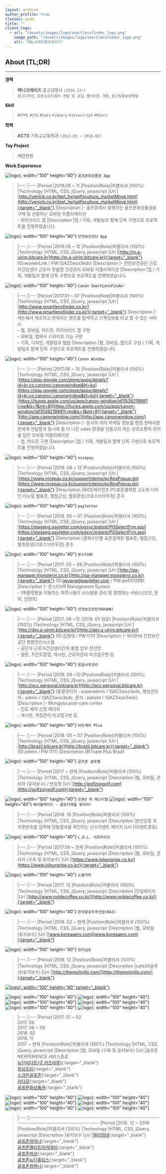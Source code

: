 ```yaml
---
layout: archive
author_profile: true
classes: wide
title: ""
client-logo:
  - url: "/assets/images/logo/smartlensfinder_logo.png"
    image_path: "/assets/images/logo/smartlensfinder_logo.png"
    alt: "캐논스마트렌즈파인더"
---
```


## About (TL;DR)
---

<i class="fa fa-briefcase fa-1x"></i> **경력**
>  **베니크레비즈** 광고대행사 `(2016.12~)`  
      `광고디자인`, `응용소프트웨어 개발 및 공급`, `웹사이트 개발`, `광고및홍보대행업`

<i class="fa fa-moon fa-1x"></i> **Skill**   
> `#HTML` `#CSS` `#Sass` `#jQuery` `#Javascript` `#React`

<i class="fa fa-graduation-cap fa-1x"></i> **학력**   
> **ACTS** 기독교교육학과 `(2012.03 ~ 2016.02)`  

<i class="fa fa-moon fa-1x"></i> **Toy Project**
> 계란한판

<i class="fa fa-briefcase fa-1x"></i> **Work Experience**

![logo](/assets/images/logo/golfncultureApp_logo.png){: width="100" height="40"} `골프문화상품권 App`
>|---:          |:---
|Period        |2019.08 ~ 11
|Position(Role)|퍼블리셔 (100%)
|Technology    |HTML, CSS, jQuery, javascript
|Url           |[http://venicb.co.kr/test_hy/golfnculture_marketMove.html](http://venicb.co.kr/test_hy/golfnculture_marketMove.html){:target="_blank"}
|Description   |- 골프존에서 발행하는 골프문화상품권을 구매 및 선물하는 모바일 어플리케이션<br/>- 하이브리드 앱
|Description   |앱 / 기획, 개발팀과 함께 단독 구현으로 프로젝트를 진행하였습니다.

![logo](/assets/images/logo/koshaApp_logo.png){: width="100" height="40"} `안전보건공단 App`
>|---:          |:---
|Period        |2019.08 ~ 12
|Position(Role)|퍼블리셔 (100%)
|Technology    |HTML, CSS, jQuery, javascript
|Url           |[http://m.a-ulrim.bitcare.kr](http://m.a-ulrim.bitcare.kr){:target="_blank"} (ID:workerLink / PW:!QAZ2wsx3edc)
|Description   |- 안전보건공단 근로자건강센터 근로자 맞춤형 건강관리 모바일 어플리케이션
|Description   |앱 / 기획, 개발팀과 함께 단독 구현으로 프로젝트를 진행하였습니다.

![logo](/assets/images/logo/smartlensfinder_logo.png){: width="100" height="40"} `Canon SmartLensFinder`
>|---:          |:---
|Period        |2017.01 ~ 07
|Position(Role)|퍼블리셔 (100%)                                                                         
|Technology    |HTML, CSS, jQuery, javascript
|Url           |[http://www.smartlensfinder.co.kr/](http://www.smartlensfinder.co.kr/){:target="_blank"}
|Description   |- 캐논에서 제조하고 판매되는 렌즈를 탐색하고 스펙정보를 비교 할 수 있는 서비스<br/>- 웹, 모바일, 어드민, 하이브리드 앱 구현<br/>- 모바일, 앱에서 스와이프 기능 구현<br/>- 기획, 디자인, 개발팀과 협업
|Description   |웹, 모바일, 앱으로 구성 / 기획, 개발팀과 함께 단독 구현으로 프로젝트를 진행하였습니다.

![logo](/assets/images/logo/canonwindow_logo.png){: width="100" height="40"} `Canon Window`
>|---:          |:---
|Period        |2017.06 ~ 10
|Position(Role)|퍼블리셔 (100%)
|Technology    |HTML, CSS, jQuery, javascript
|Url           |[https://play.google.com/store/apps/details?id=kr.co.canonci.canonwindow&hl=ko](https://play.google.com/store/apps/details?id=kr.co.canonci.canonwindow&hl=ko){:target="_blank"}  [https://itunes.apple.com/us/app/canon-window/id1153921989?l=ko&ls=1&mt=8](https://itunes.apple.com/us/app/canon-window/id1153921989?l=ko&ls=1&mt=8){:target="_blank"}  [http://app.canonwindow.com/](http://app.canonwindow.com/){:target="_blank"}
|Description   |- 본사의 여러 마케팅 정보를 현장 판매사원분에게 전달함과 동시에 좀 더 나은 sales 환경을 만들고자 하는 상호소통의 의미를 담은 모바일 어플리케이션<br/>- 앱, 어드민 구현
|Description   |앱 / 기획, 개발팀과 함께 단독 구현으로 프로젝트를 진행하였습니다. 

![logo](/assets/images/logo/nicepay_logo.png){: width="100" height="40"} `nicepay`
>|---:          |:---
|Period        |2018. 08 ~ 12
|Position(Role)|퍼블리셔 (100%)
|Technology    |HTML, CSS, jQuery, javascript
|Url           |[https://www.nicepay.co.kr/support/demo/pcReqPopup.do](https://www.nicepay.co.kr/support/demo/pcReqPopup.do){:target="_blank"}
|Description   |NICE페이먼츠 PC표준결제창 고도화 디자인 리뉴얼  웹표준, 웹접근성, 웹호환성(크로스브라우징) 준수

![logo](/assets/images/logo/payletter_logo.png){: width="100" height="40"} `payletter`
>|---:          |:---
|Period        |2018. 05 ~ 07
|Position(Role)|퍼블리셔 (100%)
|Technology    |HTML, CSS, jQuery, javascript
|Url           |[https://stagepg.payletter.com/pgsvc/pgtest/PGSelectFrm.asp](https://stagepg.payletter.com/pgsvc/pgtest/PGSelectFrm.asp){:target="_blank"}
|Description   |결제수단별 표준결제창  웹표준, 웹접근성, 웹호환성(크로스브라우징) 준수

![logo](/assets/images/logo/monstervr_logo.png){: width="100" height="40"} `몬스터VR`
>|---:          |:---
|Period        |2017. 03 ~ 08
|Position(Role)|퍼블리셔 (100%)
|Technology    |HTML, CSS, jQuery, javascript
|Url           |[http://qa-manager.monstervr.co.kr](http://qa-manager.monstervr.co.kr){:target="_blank"}  (ID:jwyang@payletter.com / PW:qwER12#$)
|Description   |- 몬스터VR Management System<br/>- VR플랫폼을 이용하는 파트너들이 시스템을 관리 및 경영하는 서비스(코인, 문의, 컨텐츠)

![logo](/assets/images/logo/kosha_logo.png){: width="100" height="40"} `안전보건공단(KOSHA)`
>|---:          |:---
|Period        |2017. 09 ~12 (2018. 05 완료)
|Position(Role)|퍼블리셔 (100%)
|Technology    |HTML, CSS, jQuery, javascript
|Url           |[http://dev.a-ulrim.bitcare.kr/](http://dev.a-ulrim.bitcare.kr/){:target="_blank"}  (ID:김형재 / PW:1111)
|Description   |- KOSHA 안전보건공단 통합전산시스템<br/>- 공단과 근로자건강센터간의 통합 업무 전산망<br/>- 설문, 프린트팝업, 게시판, 근로자관리 마크업구현 등

![logo](/assets/images/logo/mongolia_logo.png){: width="100" height="40"} `몽골사후관리`
>|---:          |:---
|Period        |2019. 09 ~10
|Position(Role)|퍼블리셔 (100%)
|Technology    |HTML, CSS, jQuery, javascript
|Url           |[http://pcc.personal.bitcare.kr](http://pcc.personal.bitcare.kr){:target="_blank"}  (총괄관리자 : superadmin / !QAZ2wsx3edc, 병원관리자 : admin / !QAZ2wsx3edc, 환자 : patient /  !QAZ2wsx3edc)
|Description   |- Mongolia post-care center<br/>-  진료 예약 신청 페이지<br/>- 게시판,  계정관리 마크업구현 등

![logo](/assets/images/logo/bitcarePlus_logo.png){: width="100" height="40"} `비트케어 Plus`
>|---:          |:---
|Period        |2018. 05 ~ 07
|Position(Role)|퍼블리셔 (100%)
|Technology    |HTML, CSS, jQuery, javascript
|Url           |[http://brazil.bitcare.kr](http://brazil.bitcare.kr){:target="_blank"}  (ID:admin / PW:1111)
|Description   |BITcare Plus Brazil

![logo](/assets/images/logo/golfzonglobal_logo.png){: width="100" height="40"} `골프존 글로벌`
>|---:          |:---
|Period        |2017 ~ 현재
|Position(Role)|퍼블리셔 (100%)
|Technology    |HTML, CSS, jQuery, javascript
|Description   |웹, 모바일, 관리자 (유지보수) / 반응형
|Url           |[http://golfzongolf.com](http://golfzongolf.com){:target="_blank"}

![logo](/assets/images/logo/tobot_logo.png){: width="100" height="40"} `또봇V 빅 페스티벌` ![logo](/assets/images/logo/bbb_logo.png){: width="100" height="40"} `베이블레이드 - 골든티켓을 찾아라!`
>|---:          |:---
|Period        |2018. 10
|Position(Role)|퍼블리셔 (100%)
|Technology    |HTML, CSS, jQuery, javascript
|Description   |본인인증 후 쿠폰번호를 입력해 당첨결과를 확인하는 난수이벤트 페이지
|Url           |(이벤트종료)

![logo](/assets/images/logo/lol_logo.png){: width="100" height="40"} `L.O.L. 서프라이즈`
>|---:          |:---
|Period        |2017.09 ~ 현재
|Position(Role)|퍼블리셔 (100%)
|Technology    |HTML, CSS, jQuery, javascript
|Description   |웹, 모바일, 관리자 (구축 및 유지보수)
|Url           |[https://www.lolsurprise.co.kr/](https://www.lolsurprise.co.kr/){:target="_blank"}

![logo](/assets/images/logo/noble_logo.png){: width="100" height="40"} `노블커피`
>|---:          |:---
|Period        |2017. 12
|Position(Role)|퍼블리셔 (100%)
|Technology    |HTML, CSS, jQuery, javascript
|Description   |단일페이지
|Url           |[http://www.noblecoffee.co.kr/](http://www.noblecoffee.co.kr/){:target="_blank"}

![logo](/assets/images/logo/kai_logo.png){: width="100" height="40"} `한국항공우주산업(KAI)`
>|---:          |:---
|Period        |2018. 02 ~ 현재
|Position(Role)|퍼블리셔 (100%)
|Technology    |HTML, CSS, jQuery, javascript
|Description   |웹, 모바일 (유지보수)
|Url           |[www.koreaaero.com](www.koreaaero.com){:target="_blank"}

![logo](/assets/images/logo/molinillo_logo_web.png){: width="100" height="40"} `모리닐로`
>|---:          |:---
|Period        |2018. 12
|Position(Role)|퍼블리셔 (100%)
|Technology    |HTML, CSS, jQuery, javascript
|Description   |cafe24솔루션(유지보수)
|Url           |[http://themolinillo.com/](http://themolinillo.com/){:target="_blank"}

[![logo](/assets/images/logo/newdinmedart_logo.png){: width="100" height="40" target="_blank"}](http://www.newdinmedart.com/"뉴딘미다트")

![logo](/assets/images/logo/nexperience_logo.png){: width="100" height="40"} ![logo](/assets/images/logo/newdinmedart_logo.png){: width="100" height="40"} ![logo](/assets/images/logo/fishinfjoy_logo.png){: width="100" height="40"} ![logo](/assets/images/logo/screenGlofzon_logo.png){: width="100" height="40"} ![logo](/assets/images/logo/kidamo_logo.png){: width="100" height="40"} ![logo](/assets/images/logo/golfnculture_logo.png){: width="100" height="40"}
>|---:          |:---
|Period        |2017. 01 ~ 02<br>2017. 06<br>2017. 08 ~ 09<br>2018. 02<br>2018. 11<br>2017 ~ 현재
|Position(Role)|퍼블리셔 (100%)
|Technology    |HTML, CSS, jQuery, javascript
|Description   |웹, 모바일 (구축 및 유지보수)
|Url           |골프존 NEXPERIENCE 서비스종료<br/>[뉴딘미다트(구.키즈마루)](http://www.newdinmedart.com/){:target="_blank"}<br>[피싱조이](http://www.thefishingjoy.com/){:target="_blank"}<br>[스크린골프존](http://tv.golfzon.com/){:target="_blank"}<br>[키다모](http://www.kidamo.co.kr/){:target="_blank"}<br>[골프문화상품권](http://www.golfnculture.com/){:target="_blank"}

![logo](/assets/images/logo/sealy_logo.png){: width="100" height="40"} ![logo](/assets/images/logo/golfzonchina_logo.png){: width="100" height="40"} ![logo](/assets/images/logo/golfzonliteacademy_logo.png){: width="100" height="40"} ![logo](/assets/images/logo/golfzonpark_logo.png){: width="100" height="40"} ![logo](/assets/images/logo/golfzonnewdin_logo.png){: width="100" height="40"} ![logo](/assets/images/logo/golfzoncompany_logo.png){: width="100" height="40"}
>|---:          |:----------------------------------------------------------------------------------------------------------
|Period        |2016. 12 ~ 2019
|Position(Role)|퍼블리셔 (100%)
|Technology    |HTML, CSS, jQuery, javascript
|Description   |유지보수
|Url           |[씰리침대](http://www.sealy.co.kr/){:target="_blank"}<br/>[골프존차이나](http://chinese.golfzon.com/CN/Default.aspx){:target="_blank"}<br>[골프존엘리트아카데미](http://www.golfzoneliteacademy.com/){:target="_blank"}<br>[골프존파크](http://www.golfzonpark.com/){:target="_blank"}<br>[골프존뉴딘홀딩스](https://www.golfzonnewdin.com/){:target="_blank"}<br>[골프존컴퍼니](http://company.golfzon.com/GFZ/Default.aspx){:target="_blank"}

